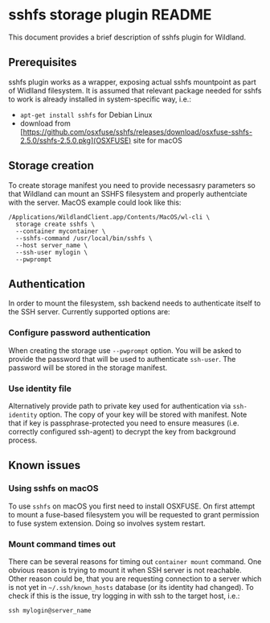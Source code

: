 # sshfs storage plugin README

This document provides a brief description of sshfs plugin for
Wildland. 

## Prerequisites

sshfs plugin works as a wrapper, exposing actual sshfs mountpoint
as part of Widlland filesystem. It is assumed that relevant
package needed for sshfs to work is already installed in
system-specific way, i.e.:

- `apt-get install sshfs` for Debian Linux
- download from
  [https://github.com/osxfuse/sshfs/releases/download/osxfuse-sshfs-2.5.0/sshfs-2.5.0.pkg](OSXFUSE)
  site for macOS


## Storage creation

To create storage manifest you need to provide necessasry
parameters so that Wildland can mount an SSHFS filesystem and
properly authentciate with the server. MacOS example could look
like this:

```
/Applications/WildlandClient.app/Contents/MacOS/wl-cli \
  storage create sshfs \
  --container mycontainer \
  --sshfs-command /usr/local/bin/sshfs \
  --host server_name \
  --ssh-user mylogin \
  --pwprompt
```


## Authentication

In order to mount the filesystem, ssh backend needs to
authenticate itself to the SSH server. Currently supported
options are:

### Configure password authentication 
When creating the storage use `--pwprompt` option. You will be
asked to provide the password that will be used to authenticate
`ssh-user`. The password will be stored in the storage manifest.

### Use identity file
Alternatively provide path to private key used for authentication
via `ssh-identity` option. The copy of your key will be stored
with manifest. Note that if key is passphrase-protected you need
to ensure measures (i.e. correctly configured ssh-agent) to
decrypt the key from background process.


## Known issues

### Using sshfs on macOS

To use `sshfs` on macOS you first need to install OSXFUSE. On
first attempt to mount a fuse-based filesystem you will be
requested to grant permission to fuse system extension. Doing so
involves system restart.

### Mount command times out

There can be several reasons for timing out `container mount`
command. One obvious reason is trying to mount it when SSH server
is not reachable. Other reason could be, that you are requesting
connection to a server which is not yet in `~/.ssh/known_hosts`
database (or its identity had changed). To check if this is the
issue, try logging in with ssh to the target host, i.e.:

```
ssh mylogin@server_name 
```


